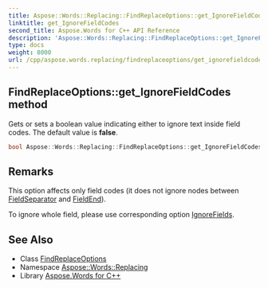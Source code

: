 ```yaml
---
title: Aspose::Words::Replacing::FindReplaceOptions::get_IgnoreFieldCodes method
linktitle: get_IgnoreFieldCodes
second_title: Aspose.Words for C++ API Reference
description: 'Aspose::Words::Replacing::FindReplaceOptions::get_IgnoreFieldCodes method. Gets or sets a boolean value indicating either to ignore text inside field codes. The default value is false in C++.'
type: docs
weight: 8000
url: /cpp/aspose.words.replacing/findreplaceoptions/get_ignorefieldcodes/
---
```

## FindReplaceOptions::get_IgnoreFieldCodes method


Gets or sets a boolean value indicating either to ignore text inside field codes. The default value is **false**.

```cpp
bool Aspose::Words::Replacing::FindReplaceOptions::get_IgnoreFieldCodes() const
```

## Remarks


This option affects only field codes (it does not ignore nodes between [FieldSeparator](../../../aspose.words/nodetype/) and [FieldEnd](../../../aspose.words/nodetype/)).

To ignore whole field, please use corresponding option [IgnoreFields](../get_ignorefields/). 
## See Also

* Class [FindReplaceOptions](../)
* Namespace [Aspose::Words::Replacing](../../)
* Library [Aspose.Words for C++](../../../)
